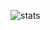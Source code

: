 ![stats](https://github-readme-stats.vercel.app/api?username=aovestdipaperino&show_icons=true&theme=transparent)
